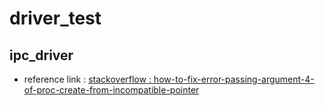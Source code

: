 # driver_test
## ipc_driver
- reference link : [stackoverflow : how-to-fix-error-passing-argument-4-of-proc-create-from-incompatible-pointer](https://stackoverflow.com/questions/64931555/how-to-fix-error-passing-argument-4-of-proc-create-from-incompatible-pointer)
